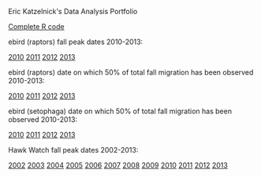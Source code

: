 Eric Katzelnick's Data Analysis Portfolio

<a href="https://github.com/ekatzelnick/ekatzelnick.github.io/blob/master/trimmed_capstone_script.R">Complete R code</a>


ebird (raptors) fall peak dates 2010-2013:

<a href="https://github.com/ekatzelnick/ekatzelnick.github.io/blob/master/ebird2010_peak_fast.gif">2010</a>
<a href="https://github.com/ekatzelnick/ekatzelnick.github.io/blob/master/ebird2011_peak_fast.gif">2011</a>
<a href="https://github.com/ekatzelnick/ekatzelnick.github.io/blob/master/ebird2012_peak_fast.gif">2012</a>
<a href="https://github.com/ekatzelnick/ekatzelnick.github.io/blob/master/ebird2013_peak._fastgif">2013</a>


ebird (raptors) date on which 50% of total fall migration has been observed 2010-2013:

<a href="https://github.com/ekatzelnick/ekatzelnick.github.io/blob/master/ebird2010_half_fast.gif">2010</a>
<a href="https://github.com/ekatzelnick/ekatzelnick.github.io/blob/master/ebird2011_half_fast.gif">2011</a>
<a href="https://github.com/ekatzelnick/ekatzelnick.github.io/blob/master/ebird2012_half_fast.gif">2012</a>
<a href="https://github.com/ekatzelnick/ekatzelnick.github.io/blob/master/ebird2013_half_fast.gif">2013</a>

ebird (setophaga) date on which 50% of total fall migration has been observed 2010-2013:

<a href="https://github.com/ekatzelnick/ekatzelnick.github.io/blob/master/setop2010_half_fast.gif">2010</a>
<a href="https://github.com/ekatzelnick/ekatzelnick.github.io/blob/master/setop2011_half_fast.gif">2011</a>
<a href="https://github.com/ekatzelnick/ekatzelnick.github.io/blob/master/setop2012_half_fast.gif">2012</a>
<a href="https://github.com/ekatzelnick/ekatzelnick.github.io/blob/master/setop2013_half_fast.gif">2013</a>

Hawk Watch fall peak dates 2002-2013:

<a href="https://github.com/ekatzelnick/ekatzelnick.github.io/blob/master/hawk2_peak_fast.gif">2002</a>
<a href="https://github.com/ekatzelnick/ekatzelnick.github.io/blob/master/hawk3_peak_fast.gif">2003</a>
<a href="https://github.com/ekatzelnick/ekatzelnick.github.io/blob/master/hawk4_peak_fast.gif">2004</a>
<a href="https://github.com/ekatzelnick/ekatzelnick.github.io/blob/master/hawk5_peak_fast.gif">2005</a>
<a href="https://github.com/ekatzelnick/ekatzelnick.github.io/blob/master/hawk6_peak_fast.gif">2006</a>
<a href="https://github.com/ekatzelnick/ekatzelnick.github.io/blob/master/hawk7_peak_fast.gif">2007</a>
<a href="https://github.com/ekatzelnick/ekatzelnick.github.io/blob/master/hawk8_peak_fast.gif">2008</a>
<a href="https://github.com/ekatzelnick/ekatzelnick.github.io/blob/master/hawk9_peak_fast.gif">2009</a>
<a href="https://github.com/ekatzelnick/ekatzelnick.github.io/blob/master/hawk10_peak_fast.gif">2010</a>
<a href="https://github.com/ekatzelnick/ekatzelnick.github.io/blob/master/hawk11_peak_fast.gif">2011</a>
<a href="https://github.com/ekatzelnick/ekatzelnick.github.io/blob/master/hawk12_peak_fast.gif">2012</a>
<a href="https://github.com/ekatzelnick/ekatzelnick.github.io/blob/master/hawk13_peak_fast.gif">2013</a>

